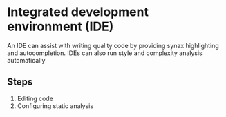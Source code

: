 # Integrated development environment (IDE)

An IDE can assist with writing quality code by providing synax highlighting and autocompletion. IDEs can also run style and complexity analysis automatically

## Steps

1. Editing code
1. Configuring static analysis
